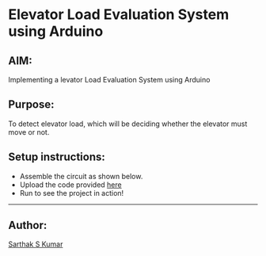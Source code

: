 # Elevator Load Evaluation System using Arduino

## AIM:

Implementing a levator Load Evaluation System using Arduino

## Purpose:

To detect elevator load, which will be deciding whether the elevator must move or not.
## Setup instructions:

- Assemble the circuit as shown below.
- Upload the code provided [here](https://github.com/SarthakSKumar/IoT-Spot/blob/f4da92147e95e7988a6ea46d9b6f825cd44a3782/Minor%20Scripts/Arduino/Elevator%20Load%20Evaluation%20System%20using%20Arduino/Elevator%20Load%20Evaluation%20System%20using%20Arduino.ino)
- Run to see the project in action!

---

## Author:

[Sarthak S Kumar](https://github.com/SarthakSKumar)
